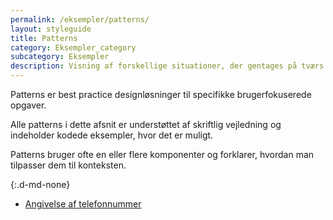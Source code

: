 ```yaml
---
permalink: /eksempler/patterns/
layout: styleguide
title: Patterns
category: Eksempler_category
subcategory: Eksempler
description: Visning af forskellige situationer, der gentages på tværs af løsninger
---
```


Patterns er best practice designløsninger til specifikke brugerfokuserede opgaver.

Alle patterns i dette afsnit er understøttet af skriftlig vejledning og indeholder kodede eksempler, hvor det er muligt.

Patterns bruger ofte en eller flere komponenter og forklarer, hvordan man tilpasser dem til konteksten.

{:.d-md-none}
- <a href="/eksempler/patterns/angivelse-af-telefonnummer/">Angivelse af telefonnummer</a>